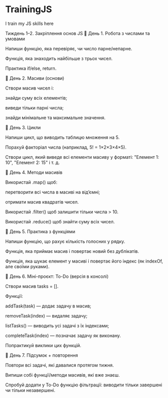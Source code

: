 # TrainingJS

I train my JS skills here

Тиждень 1–2. Закріплення основ JS
🔹 День 1. Робота з числами та умовами

Напиши функцію, яка перевіряє, чи число парне/непарне.

Функція, яка знаходить найбільше з трьох чисел.

Практика if/else, return.

🔹 День 2. Масиви (основи)

Створи масив чисел і:

знайди суму всіх елементів;

виведи тільки парні числа;

знайди мінімальне та максимальне значення.

🔹 День 3. Цикли

Напиши цикл, що виводить таблицю множення на 5.

Порахуй факторіал числа (наприклад, 5! = 1×2×3×4×5).

Створи цикл, який виведе всі елементи масиву у форматі:
"Елемент 1: 10", "Елемент 2: 15" і т. д.

🔹 День 4. Методи масивів

Використай .map() щоб:

перетворити всі числа в масиві на від’ємні;

отримати масив квадратів чисел.

Використай .filter() щоб залишити тільки числа > 10.

Використай .reduce() щоб знайти суму всіх чисел.

🔹 День 5. Практика з функціями

Напиши функцію, що рахує кількість голосних у рядку.

Функція, яка приймає масив і повертає новий без дублікатів.

Функція, яка шукає елемент у масиві і повертає його індекс (як indexOf, але своїми руками).

🔹 День 6. Міні-проєкт: To-Do (версія в консолі)

Створи масив tasks = [].

Функції:

addTask(task) — додає задачу в масив;

removeTask(index) — видаляє задачу;

listTasks() — виводить усі задачі з їх індексами;

completeTask(index) — позначає задачу як виконану.

Попрактикуй виклики цих функцій.

🔹 День 7. Підсумок + повторення

Повтори всі задачі, які давалися протягом тижня.

Випиши собі функції/методи масивів, які вже знаєш.

Спробуй додати у To-Do функцію фільтрації: виводити тільки завершені чи тільки незавершені.

